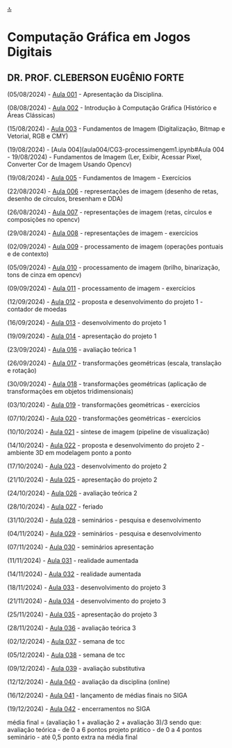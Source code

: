 [🔝](../README.md)

# Computação Gráfica em Jogos Digitais

## DR. PROF. CLEBERSON EUGÊNIO FORTE

(05/08/2024) - [Aula 001](fatec-americana/aula001/README) - Apresentação da Disciplina.

(08/08/2024) - [Aula 002]() - Introdução à Computação Gráfica (Histórico e Áreas Clássicas)

(15/08/2024) - [Aula 003](aula003/CG3-processimengem1.ipynb) - Fundamentos de Imagem (Digitalização, Bitmap e Vetorial, RGB e CMY)

(19/08/2024) - [Aula 004](aula004/CG3-processimengem1.ipynb#Aula 004 - 19/08/2024) - Fundamentos de Imagem (Ler, Exibir, Acessar Pixel, Converter Cor de Imagem Usando Opencv)

(19/08/2024) - [Aula 005](aula005/README.md) -  Fundamentos de Imagem - Exercícios

(22/08/2024) - [Aula 006](aula006/README.md) -  representações de imagem (desenho de retas, desenho de círculos, bresenham e DDA)

(26/08/2024) - [Aula 007](aula007/README.md) -  representações de imagem (retas, círculos e composições no opencv)

(29/08/2024) - [Aula 008](aula008/README.md) -  representações de imagem - exercícios

(02/09/2024) - [Aula 009](aula009/README.md) -  processamento de imagem (operações pontuais e de contexto)

(05/09/2024) - [Aula 010](aula010/README.md) -  processamento de imagem (brilho, binarização, tons de cinza em opencv)

(09/09/2024) - [Aula 011](aula011/README.md) -  processamento de imagem - exercícios

(12/09/2024) - [Aula 012](aula012/README.md) -  proposta e desenvolvimento do projeto 1 - contador de moedas

(16/09/2024) - [Aula 013](aula013/README.md) -  desenvolvimento do projeto 1

(19/09/2024) - [Aula 014](aula014/README.md) -  apresentação do projeto 1

(23/09/2024) - [Aula 016](aula016/README.md) -  avaliação teórica 1

(26/09/2024) - [Aula 017](aula017/README.md) -  transformações geométricas (escala, translação e rotação)

(30/09/2024) - [Aula 018](aula019/README.md) -  transformações geométricas (aplicação de transformações em objetos tridimensionais)

(03/10/2024) - [Aula 019](aula019/README.md) -  transformações geométricas - exercícios

(07/10/2024) - [Aula 020](aula020/README.md) -  transformações geométricas - exercícios

(10/10/2024) - [Aula 021](aula021/README.md) -  síntese de imagem (pipeline de visualização)

(14/10/2024) - [Aula 022](aula022/README.md) -  proposta e desenvolvimento do projeto 2 - ambiente 3D em modelagem ponto a ponto

(17/10/2024) - [Aula 023](aula024/README.md) -  desenvolvimento do projeto 2

(21/10/2024) - [Aula 025](aula025/README.md) -  apresentação do projeto 2

(24/10/2024) - [Aula 026](aula026/README.md) -  avaliação teórica 2

(28/10/2024) - [Aula 027](aula027/README.md) -  feriado

(31/10/2024) - [Aula 028](aula028/README.md) -  seminários - pesquisa e desenvolvimento

(04/11/2024) - [Aula 029](aula029/README.md) -  seminários - pesquisa e desenvolvimento

(07/11/2024) - [Aula 030](aula030/README.md) -  seminários apresentação

(11/11/2024) - [Aula 031](aula031/README.md) -  realidade aumentada

(14/11/2024) - [Aula 032](aula032/README.md) -  realidade aumentada

(18/11/2024) - [Aula 033](aula033/README.md) -  desenvolvimento do projeto 3

(21/11/2024) - [Aula 034](aula034/README.md) -  desenvolvimento do projeto 3

(25/11/2024) - [Aula 035](aula035/README.md) -  apresentação do projeto 3

(28/11/2024) - [Aula 036](aula036/README.md) -  avaliação teórica 3

(02/12/2024) - [Aula 037](aula037/README.md) -  semana de tcc

(05/12/2024) - [Aula 038](aula038/README.md) -  semana de tcc

(09/12/2024) - [Aula 039](aula039/README.md) -  avaliação substitutiva

(12/12/2024) - [Aula 040](aula040/README.md) -  avaliação da disciplina (online)

(16/12/2024) - [Aula 041](aula041/README.md) -  lançamento de médias finais no SIGA

(19/12/2024) - [Aula 042](aula042/README.md) -  encerramentos no SIGA

média final = (avaliação 1 + avaliação 2 + avaliação 3)/3
sendo que:
avaliação teórica - de 0 a 6 pontos
projeto prático - de 0 a 4 pontos
seminário - até 0,5 ponto extra na média final
